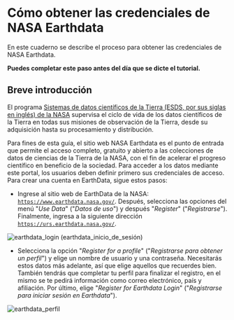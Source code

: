 # Cómo obtener las credenciales de NASA Earthdata

En este cuaderno se describe el proceso para obtener las credenciales de NASA Earthdata.

**Puedes completar este paso antes del día que se dicte el tutorial.**

## Breve introducción

El programa [Sistemas de datos científicos de la Tierra (ESDS, por sus siglas en inglés) de la NASA](https://www.earthdata.nasa.gov/) supervisa el ciclo de vida de los datos científicos de la Tierra en todas sus misiones de observación de la Tierra, desde su adquisición hasta su procesamiento y distribución.

Para fines de esta guía, el sitio web NASA Earthdata es el punto de entrada que permite el acceso completo, gratuito y abierto a las colecciones de datos de ciencias de la Tierra de la NASA, con el fin de acelerar el progreso científico en beneficio de la sociedad. Para acceder a los datos mediante este portal, los usuarios deben definir primero sus credenciales de acceso. Para crear una cuenta en EarthData, sigue estos pasos:

- Ingrese al sitio web de EarthData de la NASA: [`https://www.earthdata.nasa.gov/`](https://www.earthdata.nasa.gov/). Después, selecciona las opciones del menú "_Use Data_" ("_Datos de uso_") y después "_Register_" ("_Registrarse_"). Finalmente, ingresa a la siguiente dirección [`https://urs.earthdata.nasa.gov/`](https://urs.earthdata.nasa.gov/).

![earthdata\_login](../assets/earthdata_login.png) (earthdata_inicio_de_sesión)

- Selecciona la opción "_Register for a profile_" ("_Registrarse para obtener un perfil_") y elige un nombre de usuario y una contraseña. Necesitarás estos datos más adelante, así que elige aquellos que recuerdes bien. También tendrás que completar tu perfil para finalizar el registro, en el mismo se te pedirá información como correo electrónico, país y afiliación. Por último, elige "_Register for Earthdata Login_" ("_Registrarse para iniciar sesión en Earthdata_").

![earthdata\_perfil](../assets/earthdata_profile2.png)
